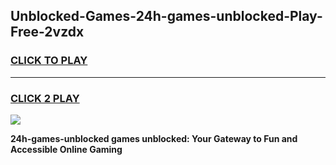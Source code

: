 
## Unblocked-Games-24h-games-unblocked-Play-Free-2vzdx
<h3>
<a href="https://premium76.site?title=24h-games-unblocked&ref=17A">CLICK TO PLAY</a></h3>
<hr>

<h3>
<a href="https://premium76.site?title=24h-games-unblocked&ref=17A">CLICK 2 PLAY</a>
  
</h3>

<a href="https://premium76.site?title=24h-games-unblocked&ref=17A"><img src="https://clearcache.store/games.png"></a>


**24h-games-unblocked games unblocked: Your Gateway to Fun and Accessible Online Gaming**
